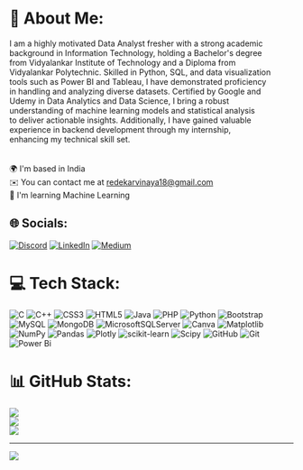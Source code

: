 # 💫 About Me:
I am a highly motivated Data Analyst fresher with a strong academic <br>background in Information Technology, holding a Bachelor's degree<br>from Vidyalankar Institute of Technology and a Diploma from <br>Vidyalankar Polytechnic. Skilled in Python, SQL, and data visualization <br>tools such as Power BI and Tableau, I have demonstrated proficiency <br>in handling and analyzing diverse datasets. Certified by Google and <br>Udemy in Data Analytics and Data Science, I bring a robust <br>understanding of machine learning models and statistical analysis <br>to deliver actionable insights. Additionally, I have gained valuable <br>experience in backend development through my internship, <br>enhancing my technical skill set.<br><br><br>🌍  I'm based in India<br>✉️  You can contact me at redekarvinaya18@gmail.com<br>🧠  I'm learning Machine Learning


## 🌐 Socials:
[![Discord](https://img.shields.io/badge/Discord-%237289DA.svg?logo=discord&logoColor=white)](https://discord.gg/https://www.discord.com/users/vinaya_redekar) [![LinkedIn](https://img.shields.io/badge/LinkedIn-%230077B5.svg?logo=linkedin&logoColor=white)](https://linkedin.com/in/https://www.linkedin.com/in/vinaya-redekar/) [![Medium](https://img.shields.io/badge/Medium-12100E?logo=medium&logoColor=white)](https://medium.com/@https://www.medium.com/redekarvinaya18) 

# 💻 Tech Stack:
![C](https://img.shields.io/badge/c-%2300599C.svg?style=for-the-badge&logo=c&logoColor=white) ![C++](https://img.shields.io/badge/c++-%2300599C.svg?style=for-the-badge&logo=c%2B%2B&logoColor=white) ![CSS3](https://img.shields.io/badge/css3-%231572B6.svg?style=for-the-badge&logo=css3&logoColor=white) ![HTML5](https://img.shields.io/badge/html5-%23E34F26.svg?style=for-the-badge&logo=html5&logoColor=white) ![Java](https://img.shields.io/badge/java-%23ED8B00.svg?style=for-the-badge&logo=openjdk&logoColor=white) ![PHP](https://img.shields.io/badge/php-%23777BB4.svg?style=for-the-badge&logo=php&logoColor=white) ![Python](https://img.shields.io/badge/python-3670A0?style=for-the-badge&logo=python&logoColor=ffdd54) ![Bootstrap](https://img.shields.io/badge/bootstrap-%238511FA.svg?style=for-the-badge&logo=bootstrap&logoColor=white) ![MySQL](https://img.shields.io/badge/mysql-4479A1.svg?style=for-the-badge&logo=mysql&logoColor=white) ![MongoDB](https://img.shields.io/badge/MongoDB-%234ea94b.svg?style=for-the-badge&logo=mongodb&logoColor=white) ![MicrosoftSQLServer](https://img.shields.io/badge/Microsoft%20SQL%20Server-CC2927?style=for-the-badge&logo=microsoft%20sql%20server&logoColor=white) ![Canva](https://img.shields.io/badge/Canva-%2300C4CC.svg?style=for-the-badge&logo=Canva&logoColor=white) ![Matplotlib](https://img.shields.io/badge/Matplotlib-%23ffffff.svg?style=for-the-badge&logo=Matplotlib&logoColor=black) ![NumPy](https://img.shields.io/badge/numpy-%23013243.svg?style=for-the-badge&logo=numpy&logoColor=white) ![Pandas](https://img.shields.io/badge/pandas-%23150458.svg?style=for-the-badge&logo=pandas&logoColor=white) ![Plotly](https://img.shields.io/badge/Plotly-%233F4F75.svg?style=for-the-badge&logo=plotly&logoColor=white) ![scikit-learn](https://img.shields.io/badge/scikit--learn-%23F7931E.svg?style=for-the-badge&logo=scikit-learn&logoColor=white) ![Scipy](https://img.shields.io/badge/SciPy-%230C55A5.svg?style=for-the-badge&logo=scipy&logoColor=%white) ![GitHub](https://img.shields.io/badge/github-%23121011.svg?style=for-the-badge&logo=github&logoColor=white) ![Git](https://img.shields.io/badge/git-%23F05033.svg?style=for-the-badge&logo=git&logoColor=white) ![Power Bi](https://img.shields.io/badge/power_bi-F2C811?style=for-the-badge&logo=powerbi&logoColor=black)
# 📊 GitHub Stats:
![](https://github-readme-stats.vercel.app/api?username=bbh6592&theme=dark&hide_border=false&include_all_commits=false&count_private=false)<br/>
![](https://github-readme-streak-stats.herokuapp.com/?user=bbh6592&theme=dark&hide_border=false)<br/>
![](https://github-readme-stats.vercel.app/api/top-langs/?username=bbh6592&theme=dark&hide_border=false&include_all_commits=false&count_private=false&layout=compact)

---
[![](https://visitcount.itsvg.in/api?id=bbh6592&icon=0&color=0)](https://visitcount.itsvg.in)

<!-- Proudly created with GPRM ( https://gprm.itsvg.in ) -->
